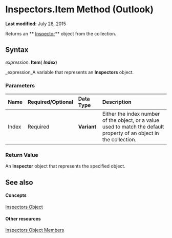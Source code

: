 
# Inspectors.Item Method (Outlook)

 **Last modified:** July 28, 2015

Returns an  ** [Inspector](d7384756-669c-0549-1032-c3b864187994.md)** object from the collection.

## Syntax

 _expression_. **Item**( **_Index_**)

 _expression_A variable that represents an  **Inspectors** object.


### Parameters



|**Name**|**Required/Optional**|**Data Type**|**Description**|
|:-----|:-----|:-----|:-----|
|Index|Required| **Variant**|Either the index number of the object, or a value used to match the default property of an object in the collection.|

### Return Value

An  **Inspector** object that represents the specified object.


## See also


#### Concepts


 [Inspectors Object](b65475d6-a212-fc96-459d-47390dfe5ee5.md)
#### Other resources


 [Inspectors Object Members](897aab77-650a-6f0a-7599-5487bec45448.md)
